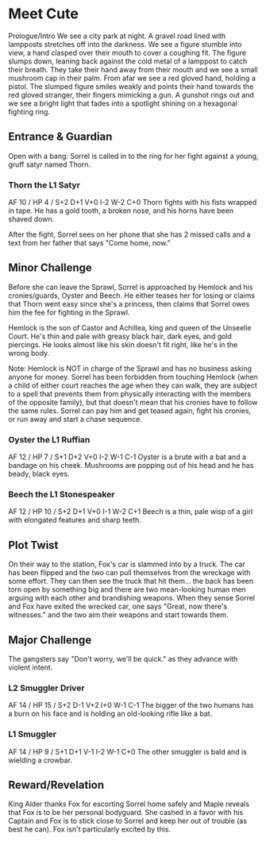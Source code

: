 # Meet Cute
Prologue/Intro
We see a city park at night. A gravel road lined with lampposts stretches off into the darkness. We see a figure stumble into view, a hand clasped over their mouth to cover a coughing fit. The figure slumps down, leaning back against the cold metal of a lamppost to catch their breath. They take their hand away from their mouth and we see a small mushroom cap in their palm. From afar we see a red gloved hand, holding a pistol. The slumped figure smiles weakly and points their hand towards the red gloved stranger, their fingers mimicking a gun. A gunshot rings out and we see a bright light that fades into a spotlight shining on a hexagonal fighting ring.

## Entrance & Guardian
Open with a bang: Sorrel is called in to the ring for her fight against a young, gruff satyr named Thorn.

### Thorn the L1 Satyr
AF 10 / HP 4 / S+2 D+1 V+0 I-2 W-2 C+0
Thorn fights with his fists wrapped in tape. He has a gold tooth, a broken nose, and his horns have been shaved down.

After the fight, Sorrel sees on her phone that she has 2 missed calls and a text from her father that says "Come home, now."

## Minor Challenge
Before she can leave the Sprawl, Sorrel is approached by Hemlock and his cronies/guards, Oyster and Beech. He either teases her for losing or claims that Thorn went easy since she's a princess, then claims that Sorrel owes him the fee for fighting in the Sprawl.

Hemlock is the son of Castor and Achillea, king and queen of the Unseelie Court. He's thin and pale with greasy black hair, dark eyes, and gold piercings. He looks almost like his skin doesn't fit right, like he's in the wrong body.

Note: Hemlock is NOT in charge of the Sprawl and has no business asking anyone for money. Sorrel has been forbidden from touching Hemlock (when a child of either court reaches the age when they can walk, they are subject to a spell that prevents them from physically interacting with the members of the opposite family), but that doesn't mean that his cronies have to follow the same rules. Sorrel can pay him and get teased again, fight his cronies, or run away and start a chase sequence.

### Oyster the L1 Ruffian
AF 12 / HP 7 / S+1 D+2 V+0 I-2 W-1 C-1
Oyster is a brute with a bat and a bandage on his cheek. Mushrooms are popping out of his head and he has beady, black eyes.

### Beech the L1 Stonespeaker
AF 12 / HP 10 / S+2 D+1 V+0 I-1 W-2 C+1
Beech is a thin, pale wisp of a girl with elongated features and sharp teeth.

## Plot Twist
On their way to the station, Fox's car is slammed into by a truck. The car has been flipped and the two can pull themselves from the wreckage with some effort. They can then see the truck that hit them... the back has been torn open by something big and there are two mean-looking human men arguing with each other and brandishing weapons. When they sense Sorrel and Fox have exited the wrecked car, one says "Great, now there's witnesses." and the two aim their weapons and start towards them.

## Major Challenge
The gangsters say "Don't worry, we'll be quick." as they advance with violent intent.

### L2 Smuggler Driver
AF 14 / HP 15 / S+2 D-1 V+2 I+0 W-1 C-1
The bigger of the two humans has a burn on his face and is holding an old-looking rifle like a bat.

### L1 Smuggler
AF 14 / HP  9 / S+1 D+1 V-1 I-2 W-1 C+0
The other smuggler is bald and is wielding a crowbar.

## Reward/Revelation
King Alder thanks Fox for escorting Sorrel home safely and Maple reveals that Fox is to be her personal bodyguard. She cashed in a favor with his Captain and Fox is to stick close to Sorrel and keep her out of trouble (as best he can). Fox isn't particularly excited by this.
